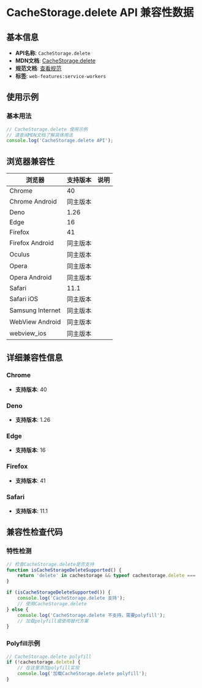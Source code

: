 # CacheStorage.delete API 兼容性数据

## 基本信息

- **API名称**: `CacheStorage.delete`
- **MDN文档**: [CacheStorage.delete](https://developer.mozilla.org/docs/Web/API/CacheStorage/delete)
- **规范文档**: [查看规范](https://w3c.github.io/ServiceWorker/#cache-storage-delete)
- **标签**: `web-features:service-workers`

## 使用示例

### 基本用法

```javascript
// CacheStorage.delete 使用示例
// 请查阅MDN文档了解具体用法
console.log('CacheStorage.delete API');
```

## 浏览器兼容性

| 浏览器 | 支持版本 | 说明 |
|--------|----------|------|
| Chrome | 40 |  |
| Chrome Android | 同主版本 |  |
| Deno | 1.26 |  |
| Edge | 16 |  |
| Firefox | 41 |  |
| Firefox Android | 同主版本 |  |
| Oculus | 同主版本 |  |
| Opera | 同主版本 |  |
| Opera Android | 同主版本 |  |
| Safari | 11.1 |  |
| Safari iOS | 同主版本 |  |
| Samsung Internet | 同主版本 |  |
| WebView Android | 同主版本 |  |
| webview_ios | 同主版本 |  |

## 详细兼容性信息

### Chrome

- **支持版本**: 40

### Deno

- **支持版本**: 1.26

### Edge

- **支持版本**: 16

### Firefox

- **支持版本**: 41

### Safari

- **支持版本**: 11.1

## 兼容性检查代码

### 特性检测

```javascript
// 检查CacheStorage.delete是否支持
function isCacheStorageDeleteSupported() {
    return 'delete' in cachestorage && typeof cachestorage.delete === 'function';
}

if (isCacheStorageDeleteSupported()) {
    console.log('CacheStorage.delete 支持');
    // 使用CacheStorage.delete
} else {
    console.log('CacheStorage.delete 不支持，需要polyfill');
    // 加载polyfill或使用替代方案
}
```

### Polyfill示例

```javascript
// CacheStorage.delete polyfill
if (!cachestorage.delete) {
    // 在这里添加polyfill实现
    console.log('加载CacheStorage.delete polyfill');
}
```

